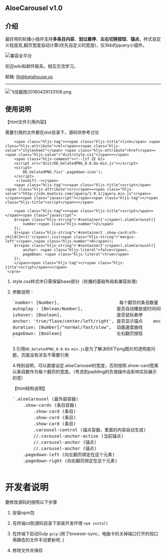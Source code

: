 ## AloeCarousel v1.0

## 介绍

最好用的轮播小插件支持**多条目内容**、**划过悬停**、**左右切换按钮**、**锚点**，样式自定义程度高,翻页宽度自动计算(优先自定义的宽度)，仅3kb的jquery小插件。

![兼容全平台](http://www.jq22.com/img/6.png)

欢迎wiki和邮件联系，相互交流学习。

邮箱: llh@betahouse.us

* * *

![飞信截图20160429133108.png](https://ooo.0o0.ooo/2016/04/29/5722f2b9463ba.png)

## 使用说明

【html文件引用内容】

需要引用的文件都在dist目录下，源码供参考讨论

        <span class="hljs-tag"><<span class="hljs-title">link</span> <span class="hljs-attribute">rel</span>=<span class="hljs-value">"stylesheet"</span> <span class="hljs-attribute">href</span>=<span class="hljs-value">"dist/style.css"</span>></span>
        <span class="hljs-comment"><!--[if IE 6]>
        <script src="dist/DD_belatedPNG_0.0.8a-min.js"></script>
        <script>
            DD_belatedPNG.fix('.pagedown-icon');
        </script>
         <![endif]--></span>
        <span class="hljs-tag"><<span class="hljs-title">script</span> <span class="hljs-attribute">src</span>=<span class="hljs-value">"http://cdn.bootcss.com/jquery/1.9.1/jquery.min.js"</span>></span><span class="javascript"></span><span class="hljs-tag"></<span class="hljs-title">script</span>></span>

        <span class="hljs-tag"><<span class="hljs-title">script</span>></span><span class="javascript">
        $(<span class="hljs-string">'#container1'</span>).aloeCarousel({
            number:<span class="hljs-number">2</span>
        });
        $(<span class="hljs-string">'#container1 .show-card:nth-child(2n+1)'</span>).css(<span class="hljs-string">'margin-left'</span>,<span class="hljs-number">0</span>);
        $(<span class="hljs-string">'#container2'</span>).aloeCarousel({
            anchor: <span class="hljs-literal">false</span>,
            pageDown: <span class="hljs-literal">true</span>
        });
        </span><span class="hljs-tag"></<span class="hljs-title">script</span>></span>
    `</pre>

1.  style.css样式中只需保留base部分（轮播的基础布局和兼容处理）
2.  参数说明：
    <pre>`<span class="hljs-attribute">number</span>: [Number],                       每个翻页的条目数量
    <span class="hljs-attribute">autoplay </span>: [Bolean/Number],             是否自动播放或时间间隔
    <span class="hljs-attribute">ishover</span>: [Boolean],                     是否鼠标悬停
    <span class="hljs-attribute">anchor</span>: <span class="hljs-string">'true/flase/center/left/right'</span>, 是否显示锚点    <span class="hljs-attribute">anchorEvent </span>: <span class="hljs-string">'all/click/hover'</span>,        锚点触发事件
    <span class="hljs-attribute">duration</span>: [Number]/<span class="hljs-string">"normal/fast/slow"</span>,  动画速度曲线
    <span class="hljs-attribute">pageDown</span>: [Boolean]                     左右翻页按钮
    `</pre>

    3.引用`DD_belatedPNG_0.0.8a-min.js`是为了解决IE6下png图片的透明度问题，页面没有涉及不需要引用

    4.特别说明，可以直接设定.aloeCarousel的宽度，否则按照.show-card宽乘以条目数作为每个翻页的宽度。（考虑到padding的负值操作会影响实际展示的宽）

    【html结构说明】

    <pre>`<span class="hljs-class">.aloeCarousel</span> (最外层容器)
        <span class="hljs-class">.show-cards</span> (条目容器)
            <span class="hljs-class">.show-card</span> (条目)
            <span class="hljs-class">.show-card</span> (条目)
            <span class="hljs-class">.show-card</span> (条目)
            <span class="hljs-class">.carousel-control</span> (锚点容器，里面的内容自动生成)
            <span class="hljs-comment">//.carousel-anchor-active (当前锚点)</span>
            <span class="hljs-comment">//.carousel-anchor (锚点)</span>
            <span class="hljs-comment">//.carousel-anchor (锚点) </span>
        <span class="hljs-class">.pagedown-left</span> (向左翻页绑定在这个元素)
        <span class="hljs-class">.pagedown-right</span> (向右翻页绑定在这个元素)

# 开发者说明

要修改源码的按照以下步骤

1.  安装npm包

2.  在终端cd到源码目录下安装开发环境 `npm install`

3.  在终端下启动Gulp `gulp` (用了browser-sync，电脑卡的关掉端口打开的视口用静态的文件手动更新吧..)

4.  修改文件并保存
